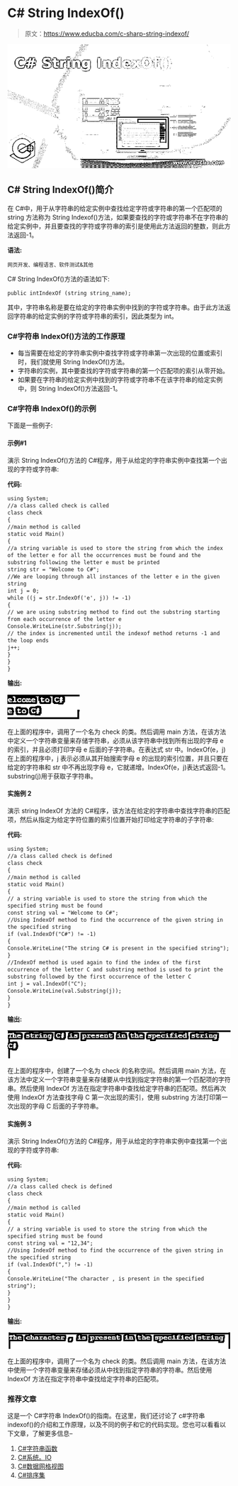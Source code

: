 # C# String IndexOf()

> 原文：<https://www.educba.com/c-sharp-string-indexof/>

![C# String IndexOf()](img/16b5d5d81f2186448ef17cc1f0dd36d3.png)



## C# String IndexOf()简介

在 C#中，用于从字符串的给定实例中查找给定字符或字符串的第一个匹配项的 string 方法称为 String Indexof()方法，如果要查找的字符或字符串不在字符串的给定实例中，并且要查找的字符或字符串的索引是使用此方法返回的整数，则此方法返回-1。

**语法:**

<small>网页开发、编程语言、软件测试&其他</small>

C# String IndexOf()方法的语法如下:

```
public intIndexOf (string string_name);
```

其中，字符串名称是要在给定的字符串实例中找到的字符或字符串。由于此方法返回字符串的给定实例的字符或字符串的索引，因此类型为 int。

### C#字符串 IndexOf()方法的工作原理

*   每当需要在给定的字符串实例中查找字符或字符串第一次出现的位置或索引时，我们就使用 String IndexOf()方法。
*   字符串的实例，其中要查找的字符或字符串的第一个匹配项的索引从零开始。
*   如果要在字符串的给定实例中找到的字符或字符串不在该字符串的给定实例中，则 String IndexOf()方法返回-1。

### C#字符串 IndexOf()的示例

下面是一些例子:

#### 示例#1

演示 String IndexOf()方法的 C#程序，用于从给定的字符串实例中查找第一个出现的字符或字符串:

**代码:**

```
using System;
//a class called check is called
class check
{
//main method is called
static void Main()
{
//a string variable is used to store the string from which the index of the letter e for all the occurrences must be found and the substring following the letter e must be printed
string str = "Welcome to C#";
//We are looping through all instances of the letter e in the given string
int j = 0;
while ((j = str.IndexOf('e', j)) != -1)
{
// we are using substring method to find out the substring starting from each occurrence of the letter e
Console.WriteLine(str.Substring(j));
// the index is incremented until the indexof method returns -1 and the loop ends
j++;
}
}
}
```

**输出:**

![C# String IndexOf()-1.1](img/85b5eab38ddc8a937ab8c285c1f27ee5.png)



在上面的程序中，调用了一个名为 check 的类。然后调用 main 方法，在该方法中定义一个字符串变量来存储字符串，必须从该字符串中找到所有出现的字母 e 的索引，并且必须打印字母 e 后面的子字符串。在表达式 str 中。IndexOf(e，j)在上面的程序中，j 表示必须从其开始搜索字母 e 的出现的索引位置，并且只要在给定的字符串和 str 中不再出现字母 e，它就递增。IndexOf(e，j)表达式返回-1。substring(j)用于获取子字符串。

#### 实施例 2

演示 string IndexOf 方法的 C#程序，该方法在给定的字符串中查找字符串的匹配项，然后从指定为给定字符位置的索引位置开始打印给定字符串的子字符串:

**代码:**

```
using System;
//a class called check is defined
class check
{
//main method is called
static void Main()
{
// a string variable is used to store the string from which the specified string must be found
const string val = "Welcome to C#";
//Using IndexOf method to find the occurrence of the given string in the specified string
if (val.IndexOf("C#") != -1)
{
Console.WriteLine("The string C# is present in the specified string");
}
//IndexOf method is used again to find the index of the first occurrence of the letter C and substring method is used to print the substring followed by the first occurrence of the letter C
int j = val.IndexOf("C");
Console.WriteLine(val.Substring(j));
}
}
```

**输出:**

![C# String IndexOf()-1.2](img/d687884fa719989cd473ef2b956d53bb.png)



在上面的程序中，创建了一个名为 check 的名称空间。然后调用 main 方法，在该方法中定义一个字符串变量来存储要从中找到指定字符串的第一个匹配项的字符串。然后使用 IndexOf 方法在指定字符串中查找给定字符串的匹配项。然后再次使用 IndexOf 方法查找字母 C 第一次出现的索引，使用 substring 方法打印第一次出现的字母 C 后面的子字符串。

#### 实施例 3

演示 String IndexOf()方法的 C#程序，用于从给定的字符串实例中查找第一个出现的字符或字符串:

**代码:**

```
using System;
//a class called check is defined
class check
{
//main method is called
static void Main()
{
// a string variable is used to store the string from which the specified string must be found
const string val = "12,34";
//Using IndexOf method to find the occurrence of the given string in the specified string
if (val.IndexOf(",") != -1)
{
Console.WriteLine("The character , is present in the specified string");
}
}
}
```

**输出:**

![Example-1.3](img/a8762571e806123270c226606a69a416.png)



在上面的程序中，调用了一个名为 check 的类。然后调用 main 方法，在该方法中使用一个字符串变量来存储必须从中找到指定字符串的字符串。然后使用 IndexOf 方法在指定字符串中查找给定字符串的匹配项。

### 推荐文章

这是一个 C#字符串 IndexOf()的指南。在这里，我们还讨论了 c#字符串 indexof()的介绍和工作原理，以及不同的例子和它的代码实现。您也可以看看以下文章，了解更多信息–

1.  [C#字符串函数](https://www.educba.com/c-sharp-string-functions/)
2.  [C#系统。IO](https://www.educba.com/c-sharp-system-dot-io/)
3.  [C#数据网格视图](https://www.educba.com/c-sharp-data-grid-view/)
4.  [C#排序集](https://www.educba.com/c-sharp-sortedset/)






